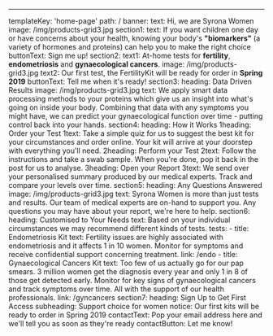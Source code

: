 ---
templateKey: 'home-page'
path: /
banner: 
    text: Hi, we are Syrona Women
    image: /img/products-grid3.jpg
section1:
    text: If you want children one day or have concerns about your health, knowing your body's <b>"biomarkers"</b> (a variety of hormones and proteins) can help you to make the right choice
    buttonText: Sign me up!
section2:
    text1: At-home tests for <b>fertility</b>, <b>endometriosis</b> and <b>gynaecological cancers</b>.
    image: /img/products-grid3.jpg
    text2: Our first test, the FertilityKit will be ready for order in <b>Spring 2019</b>
    buttonText: Tell me when it's ready!
section3:
    heading: Data Driven Results
    image: /img/products-grid3.jpg
    text: We apply smart data processing methods to your proteins which give us an insight into what's going on inside your body. Combining that data with any symptoms you might have, we can predict your gynaecological function over time - putting control back into your hands.
section4:
    heading: How it Works
    1heading: Order your Test
    1text: Take a simple quiz for us to suggest the best kit for your circumstances and order online. Your kit will arrive at your doorstep with everything you'll need.
    2heading: Perform your Test
    2text: Follow the instructions and take a swab sample. When you're done, pop it back in the post for us to analyse.
    3heading: Open your Report
    3text: We send over your personalised summary produced by our medical experts. Track and compare your levels over time.
section5:
    heading: Any Questions Answered
    image: /img/products-grid3.jpg
    text: Syrona Women is more than just tests and results. Our team of medical experts are on-hand to support you. Any questions you may have about your report, we're here to help.
section6:
    heading: Customised to Your Needs
    text: Based on your individual circumstances we may recommend different kinds of tests.
    tests:
        -   title: Endometriosis Kit
            text: Fertility issues are highly associated with endometriosis and it affects 1 in 10 women. Monitor for symptoms and receive confidential support concerning treatment.
            link: /endo
        -   title: Gynaecological Cancers Kit
            text: Too few of us actually go for our pap smears. 3 million women get the diagnosis every year and only 1 in 8 of those get detected early. Monitor for key signs of gynaecological cancers and track symptoms over time. All with the support of our health professionals.
            link: /gyncancers
section7:
    heading: Sign Up to Get First Access
    subheading: Support choice for women
    notice: Our first kits will be ready to order in Spring 2019
    contactText: Pop your email address here and we'll tell you as soon as they're ready
    contactButton: Let me know!
